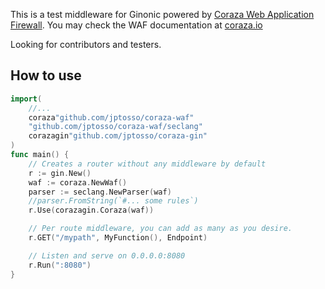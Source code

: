 This is a test middleware for Ginonic powered by [Coraza Web Application Firewall](https://github.com/jptosso/coraza-waf). You may check the WAF documentation at [coraza.io](https://coraza.io/)

Looking for contributors and testers.

## How to use

```go
import(
    //...
    coraza"github.com/jptosso/coraza-waf"
    "github.com/jptosso/coraza-waf/seclang"
    corazagin"github.com/jptosso/coraza-gin"
)
func main() {
	// Creates a router without any middleware by default
	r := gin.New()
    waf := coraza.NewWaf()
    parser := seclang.NewParser(waf)
    //parser.FromString(`#... some rules`)
	r.Use(corazagin.Coraza(waf))

	// Per route middleware, you can add as many as you desire.
	r.GET("/mypath", MyFunction(), Endpoint)

	// Listen and serve on 0.0.0.0:8080
	r.Run(":8080")
}
```
